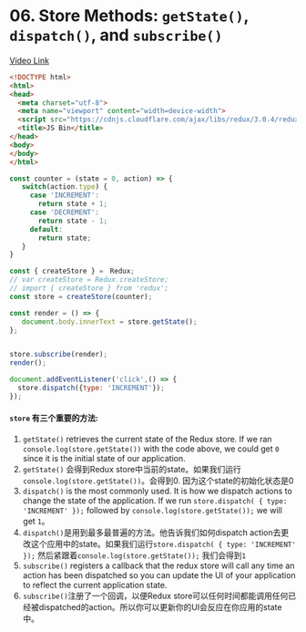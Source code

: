 # 06. Store Methods: `getState()`, `dispatch()`, and `subscribe()`
[Video Link](https://egghead.io/lessons/javascript-redux-store-methods-getstate-dispatch-and-subscribe)

```HTML
<!DOCTYPE html>
<html>
<head>
  <meta charset="utf-8">
  <meta name="viewport" content="width=device-width">
  <script src="https://cdnjs.cloudflare.com/ajax/libs/redux/3.0.4/redux.js"></script>
  <title>JS Bin</title>
</head>
<body>
</body>
</html>
```

```JavaScript
const counter = (state = 0, action) => {
   switch(action.type) {
     case 'INCREMENT':
       return state + 1;
     case 'DECREMENT':
       return state - 1;
     default:
       return state;
   }
}

const { createStore } =　Redux;
// var createStore = Redux.createStore;
// import { createStore } from 'redux';
const store = createStore(counter);

const render = () => {
   document.body.innerText = store.getState();
};


store.subscribe(render);
render();

document.addEventListener('click',() => {
  store.dispatch({type: 'INCREMENT'});
});
```


#### `store` 有三个重要的方法:
1. `getState()` retrieves the current state of the Redux store. If we ran `console.log(store.getState())` with the code above, we could get `0` since it is the initial state of our application.
1. `getState()` 会得到Redux store中当前的state。如果我们运行`console.log(store.getState())`。会得到0. 因为这个state的初始化状态是0
2. `dispatch()` is the most commonly used. It is how we dispatch actions to change the state of the application. If we run `store.dispatch( { type: 'INCREMENT' });` followed by `console.log(store.getState());` we will get `1`。
2. `dispatch()`是用到最多最普遍的方法。他告诉我们如何dispatch action去更改这个应用中的state。如果我们运行`store.dispatch( { type: 'INCREMENT' });` 然后紧跟着`console.log(store.getState());` 我们会得到`1`
3. `subscribe()` registers a callback that the redux store will call any time an action has been dispatched so you can update the UI of your application to reflect the current application state.
3. `subscribe()`注册了一个回调，以便Redux store可以任何时间都能调用任何已经被dispatched的action。所以你可以更新你的UI会反应在你应用的state中。
```JavaScript
